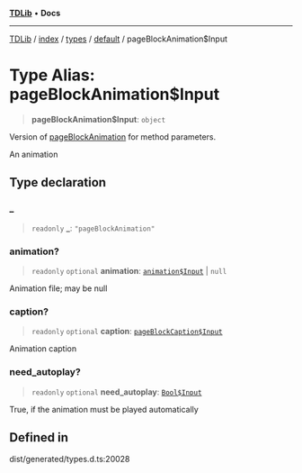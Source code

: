 [**TDLib**](../../../../../../README.md) • **Docs**

***

[TDLib](../../../../../../modules.md) / [index](../../../../../README.md) / [types](../../../README.md) / [default](../README.md) / pageBlockAnimation$Input

# Type Alias: pageBlockAnimation$Input

> **pageBlockAnimation$Input**: `object`

Version of [pageBlockAnimation](pageBlockAnimation.md) for method parameters.

An animation

## Type declaration

### \_

> `readonly` **\_**: `"pageBlockAnimation"`

### animation?

> `readonly` `optional` **animation**: [`animation$Input`](animation$Input-1.md) \| `null`

Animation file; may be null

### caption?

> `readonly` `optional` **caption**: [`pageBlockCaption$Input`](pageBlockCaption$Input-1.md)

Animation caption

### need\_autoplay?

> `readonly` `optional` **need\_autoplay**: [`Bool$Input`](Bool$Input.md)

True, if the animation must be played automatically

## Defined in

dist/generated/types.d.ts:20028

